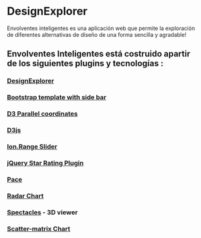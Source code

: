 # DesignExplorer

Envolventes inteligentes es una aplicación web que permite la exploración de diferentes alternativas de diseño de una forma sencilla y agradable!

## Envolventes Inteligentes está costruido apartir de los siguientes plugins y tecnologías :
### [DesignExplorer](https://github.com/tt-acm/DesignExplorer)
### [Bootstrap template with side bar](http://getbootstrap.com/)
### [D3 Parallel coordinates](https://syntagmatic.github.io/parallel-coordinates/)
### [D3js](http://d3js.org/)
### [Ion.Range Slider](http://ionden.com/a/plugins/ion.rangeSlider/en.html)
### [jQuery Star Rating Plugin](http://www.fyneworks.com/jquery/star-rating/)
### [Pace](http://github.hubspot.com/pace/docs/welcome/)
### [Radar Chart](https://github.com/alangrafu/radar-chart-d3)
### [Spectacles](https://github.com/tt-acm/Spectacles.WebViewer) - 3D viewer
### [Scatter-matrix Chart](https://github.com/benjiec/scatter-matrix)

